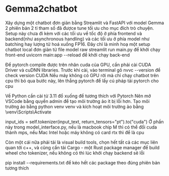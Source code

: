 # Gemma2chatbot
Xây dựng một chatbot đơn giản bằng Streamlit và FastAPI với model Gemma 2 phiên bản 2 tỉ tham số đã đượce tune tối ưu cho mục đích trò chuyện. Setup này chưa đi kèm với các tối ưu về tốc độ ở phía frontend và backend(như asynchronous handling) và các tối ưu ở phía model như batching hay lượng tử hoá xuống FP16. Đây chỉ là minh hoạ một setup chatbot local đơn giản từ file model raw
streamlit run main.py để khởi chạy front-end 
uvicorn main:app --reload để khởi chạy back-end

Để pytorch compile được trên nhân cuda của GPU, cần phải cài CUDA Driver và cuDNN libraries. 
Trước khi cài, vào terminal gõ nvvc --version để check version CUDA
Nếu máy không có GPU rời mà chỉ chạy chatbot trên cpu thì bỏ qua bước này, lên thẳng pytorch để lấy cú pháp tải pytorch cho cpu

Về Python cần cài từ 3.11 đổ xuống để tương thích với Pytorch 
Nên mở VSCode bằng quyền admin để tạo môi trường ảo ít bị lỗi hơn. Tạo môi trường ảo  bằng python venv venv và kích hoạt môi trường ảo bằng \venv\Scripts\Activate

input_ids = self.tokenizer(input_text, return_tensors="pt").to("cuda")
Ở phần này trong model_interface.py, nếu là macbook chip M thì có thể đổi cuda thành mps, nếu Mac Intel hoặc máy không có card rtx thì để là cpu

Còn một cái nữa phải tải là visual build tools, chọn hết tất cả các mục  liên quan tới c++, và cũng cần tải Cargo - một Rust package manager để build wheel cho tokenizer, nếu không có thì lúc khởi chạy backend sẽ lỗi

pip install --requirements.txt để kéo hết các package theo đúng phiên bản tương thích
